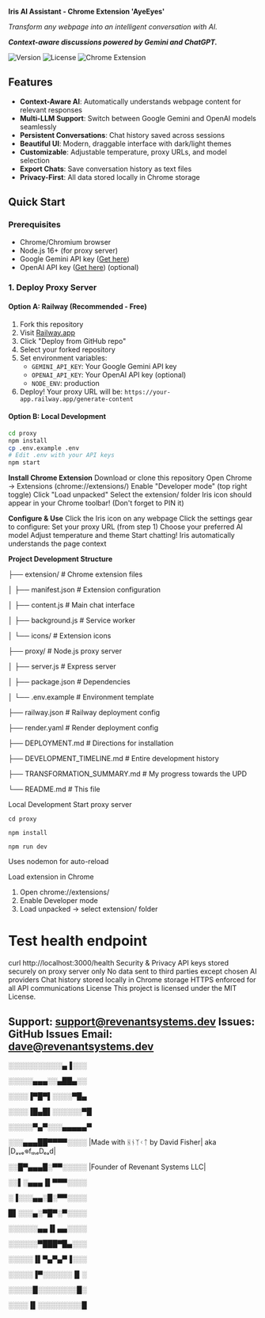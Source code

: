 **Iris AI Assistant - Chrome Extension 'AyeEyes'**

*Transform any webpage into an intelligent conversation with AI.* 

***Context-aware discussions powered by Gemini and ChatGPT.***

![Version](https://img.shields.io/badge/version-2.3.0-blue.svg)
![License](https://img.shields.io/badge/license-MIT-green.svg)
![Chrome Extension](https://img.shields.io/badge/chrome-extension-yellow.svg)

## Features

-  **Context-Aware AI**: Automatically understands webpage content for relevant responses
-  **Multi-LLM Support**: Switch between Google Gemini and OpenAI models seamlessly  
-  **Persistent Conversations**: Chat history saved across sessions
-  **Beautiful UI**: Modern, draggable interface with dark/light themes
-  **Customizable**: Adjustable temperature, proxy URLs, and model selection
-  **Export Chats**: Save conversation history as text files
-  **Privacy-First**: All data stored locally in Chrome storage

##  Quick Start

### Prerequisites

- Chrome/Chromium browser
- Node.js 16+ (for proxy server)
- Google Gemini API key ([Get here](https://aistudio.google.com/app/apikey))
- OpenAI API key ([Get here](https://platform.openai.com/api-keys)) (optional)

### 1. Deploy Proxy Server

#### Option A: Railway (Recommended - Free)

1. Fork this repository
2. Visit [Railway.app](https://railway.app)
3. Click "Deploy from GitHub repo"
4. Select your forked repository
5. Set environment variables:
   - `GEMINI_API_KEY`: Your Google Gemini API key
   - `OPENAI_API_KEY`: Your OpenAI API key (optional)
   - `NODE_ENV`: production
6. Deploy! Your proxy URL will be: `https://your-app.railway.app/generate-content`

#### Option B: Local Development

```bash
cd proxy
npm install
cp .env.example .env
# Edit .env with your API keys
npm start
```

**Install Chrome Extension**
Download or clone this repository
Open Chrome → Extensions (chrome://extensions/)
Enable "Developer mode" (top right toggle)
Click "Load unpacked"
Select the extension/ folder
Iris icon should appear in your Chrome toolbar! (Don't forget to PIN it)

**Configure & Use**
Click the Iris icon on any webpage
Click the settings gear to configure:
Set your proxy URL (from step 1)
Choose your preferred AI model
Adjust temperature and theme
Start chatting! Iris automatically understands the page context


**Project Development Structure**

 
├── extension/                   # Chrome extension files

│   ├── manifest.json            # Extension configuration

│   ├── content.js               # Main chat interface

│   ├── background.js            # Service worker

│   └── icons/                   # Extension icons

├── proxy/                       # Node.js proxy server

│   ├── server.js                # Express server

│   ├── package.json             # Dependencies

│   └── .env.example             # Environment template
      
├── railway.json                 # Railway deployment config

├── render.yaml                  # Render deployment config

├── DEPLOYMENT.md                # Directions for installation 

├── DEVELOPMENT_TIMELINE.md      # Entire development history

├── TRANSFORMATION_SUMMARY.md    # My progress towards the UPD

└── README.md                    # This file



Local Development
 Start proxy server
```
cd proxy

npm install

npm run dev 
```
 Uses nodemon for auto-reload
 
 Load extension in Chrome
 1. Open chrome://extensions/
 2. Enable Developer mode
 3. Load unpacked → select extension/ folder

# Test health endpoint
curl http://localhost:3000/health
Security & Privacy
API keys stored securely on proxy server only
No data sent to third parties except chosen AI providers
Chat history stored locally in Chrome storage
HTTPS enforced for all API communications
License
This project is licensed under the MIT License.

Support: support@revenantsystems.dev
Issues: GitHub Issues
Email: dave@revenantsystems.dev
---
░░░░░░░░░░░▄▐░░░

░░░░░▄▄▄░░▄██▄░░

░░░░▐▀█▀▌░░░░▀█▄

░░░░▐█▄█▌░░░░░░▀█

░░░░░▀▄▀░░░▄▄▄▄▄▀   

░░░▄▄▄██▀▀▀▀░░░░   |Made with ᚺᚾᛉᚲᛏ by David Fisher|  aka  |Dₐᵥₑ𖦹fₜₕₑDₑₐd|

░░█▀▄▄▄█░▀▀░░░░░  |Founder of Revenant Systems LLC|      

░░▌░▄▄▄▐▌▀▀▀░░░░  

░▐░░░▄▄░█░▀▀░░░░

█▌░░░▄░▀█▀░▀░░░░

░░░░░░▄▄▐▌▄▄░░░░

░░░░░░▀███▀█▄░░░

░░░░░▐▌▀▄▀▄▀▐░░░

░░░░░▐▀░░░░░░▐▌░

░░░░░█░░░░░░░░█░

░░░░▐▌░░░░░░░░░█
 
